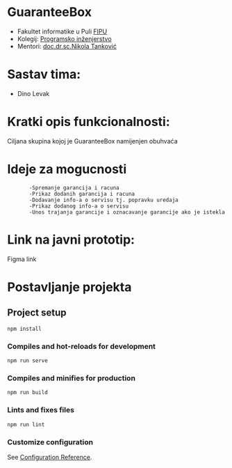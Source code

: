 # GuaranteeBox
* Fakultet informatike u Puli [FIPU](https://fipu.unipu.hr/)
* Kolegij: [Programsko inženjerstvo](https://fipu.unipu.hr/fipu/predmet/proinz_a) 
* Mentori: [doc.dr.sc.Nikola Tanković](http://ntankovic.unipu.hr/)

# Sastav tima: 
* Dino Levak

# Kratki opis funkcionalnosti:
Ciljana skupina kojoj je GuaranteeBox namijenjen obuhvaća 

# Ideje za mogucnosti          
           -Spremanje garancija i racuna
           -Prikaz dodanih garancija i racuna
           -Dodavanje info-a o servisu tj. popravku uredaja
           -Prikaz dodanog info-a o servisu
           -Unos trajanja garancije i oznacavanje garancije ako je istekla 


# Link na javni prototip: 
Figma link

# Postavljanje projekta

## Project setup
```
npm install
```

### Compiles and hot-reloads for development
```
npm run serve
```

### Compiles and minifies for production
```
npm run build
```

### Lints and fixes files
```
npm run lint
```

### Customize configuration
See [Configuration Reference](https://cli.vuejs.org/config/).
